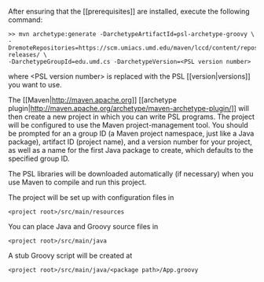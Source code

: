 After ensuring that the [[prerequisites]] are installed, execute the following command:

```
>> mvn archetype:generate -DarchetypeArtifactId=psl-archetype-groovy \
-DremoteRepositories=https://scm.umiacs.umd.edu/maven/lccd/content/repositories/psl-releases/ \
-DarchetypeGroupId=edu.umd.cs -DarchetypeVersion=<PSL version number>
```

where \<PSL version number\> is replaced with the PSL [[version|versions]] you want to use.

The [[Maven|http://maven.apache.org]] [[archetype plugin|http://maven.apache.org/archetype/maven-archetype-plugin/]] will then create a new project in which you can write PSL programs. The project will be configured to use the Maven project-management tool. You should be prompted for an a group ID (a Maven project namespace, just like a Java package), artifact ID (project name), and a version number for your project, as well as a name for the first Java package to create, which defaults to the specified group ID.

The PSL libraries will be downloaded automatically (if necessary) when you use Maven to compile and run this project.

The project will be set up with configuration files in

    <project root>/src/main/resources

You can place Java and Groovy source files in

    <project root>/src/main/java

A stub Groovy script will be created at

    <project root>/src/main/java/<package path>/App.groovy